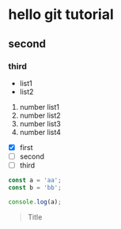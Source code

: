 # hello git tutorial
## second 
### third

- list1
- list2

1. number list1
2. number list2
3. number list3
4. number list4

- [x] first
- [ ] second
- [ ] third

```javascript
const a = 'aa';
const b = 'bb';

console.log(a);
```
 > Title